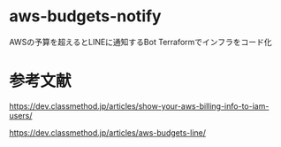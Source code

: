 # aws-budgets-notify

AWSの予算を超えるとLINEに通知するBot
Terraformでインフラをコード化

# 参考文献

https://dev.classmethod.jp/articles/show-your-aws-billing-info-to-iam-users/

https://dev.classmethod.jp/articles/aws-budgets-line/
